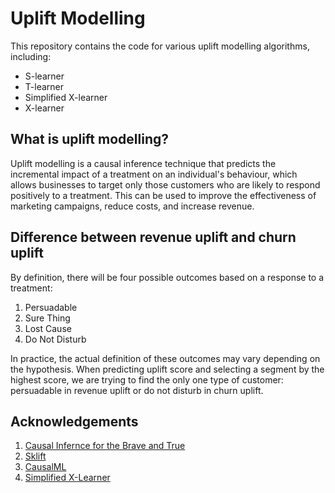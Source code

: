 # Uplift Modelling

This repository contains the code for various uplift modelling algorithms, including:

- S-learner
- T-learner
- Simplified X-learner
- X-learner

## What is uplift modelling?

Uplift modelling is a causal inference technique that predicts the incremental impact of a treatment on an individual's behaviour, which allows businesses to target only those customers who are likely to respond positively to a treatment. This can be used to improve the effectiveness of marketing campaigns, reduce costs, and increase revenue.

## Difference between revenue uplift and churn uplift

By definition, there will be four possible outcomes based on a response to a treatment:

1. Persuadable
2. Sure Thing
3. Lost Cause
4. Do Not Disturb

In practice, the actual definition of these outcomes may vary depending on the hypothesis. When predicting uplift score and selecting a segment by the highest score, we are trying to find the only one type of customer: persuadable in revenue uplift or do not disturb in churn uplift.

## Acknowledgements

1. [Causal Infernce for the Brave and True](https://matheusfacure.github.io/python-causality-handbook/landing-page.html)
2. [Sklift](https://www.uplift-modeling.com/en/latest/user_guide/introduction/index.html)
3. [CausalML](https://causalml.readthedocs.io/en/latest/about.html)
4. [Simplified X-Learner](https://medium.com/@rndonnelly/a-simpler-alternative-to-x-learner-for-uplift-modeling-f3a11ebf6bf1#:~:text=%5B%3A%2C%201%5D-,Simplified%20X%2Dlearner%20(Xs%2Dlearner),using%20only%20the%20untreated%20observations.)
